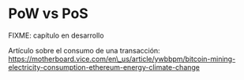 # PoW vs PoS

FIXME: capítulo en desarrollo

Artículo sobre el consumo de una transacción: https://motherboard.vice.com/en\_us/article/ywbbpm/bitcoin-mining-electricity-consumption-ethereum-energy-climate-change 

